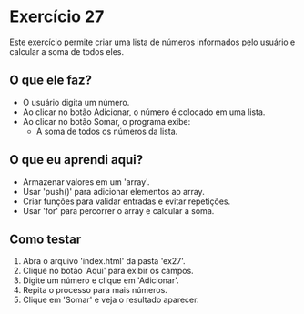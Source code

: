 # Exercício 27

Este exercício permite criar uma lista de números informados pelo usuário e calcular a soma de todos eles.

## O que ele faz?

- O usuário digita um número.
- Ao clicar no botão Adicionar, o número é colocado em uma lista.
- Ao clicar no botão Somar, o programa exibe:
  - A soma de todos os números da lista.

## O que eu aprendi aqui?

- Armazenar valores em um 'array'.
- Usar 'push()' para adicionar elementos ao array.
- Criar funções para validar entradas e evitar repetições.
- Usar 'for' para percorrer o array e calcular a soma.

## Como testar

1. Abra o arquivo 'index.html' da pasta 'ex27'.
2. Clique no botão 'Aqui' para exibir os campos.
3. Digite um número e clique em 'Adicionar'.
4. Repita o processo para mais números.
5. Clique em 'Somar' e veja o resultado aparecer.